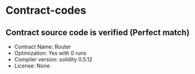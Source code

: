 # Contract-codes
## Contract source code is verified (Perfect match)


- Contract Name: Router
- Optimization: Yes with 0 runs
- Compiler version: solidity 0.5.12
- License: None

